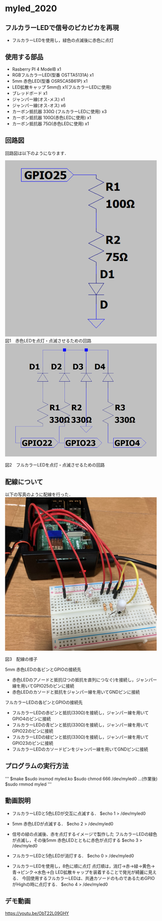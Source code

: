 # myled_2020


## フルカラーLEDで信号のピカピカを再現

- フルカラーLEDを使用し，緑色の点滅後に赤色に点灯

## 使用する部品
- Rasberry PI 4 ModelB x1
- RGBフルカラーLED(型番 OSTTA5131A) x1
- 5mm 赤色LED(型番 OSR5CA5B61P) x1
- LED拡散キャップ 5mm白 x1(フルカラーLEDに使用)
- ブレッドボード x1
- ジャンパー線(オス-メス) x1
- ジャンパー線(オス-オス) x6
- カーボン抵抗器 330Ω (フルカラーLEDに使用) x3
- カーボン抵抗器 100Ω(赤色LEDに使用) x1
- カーボン抵抗器 75Ω(赤色LEDに使用) x1

## 回路図
回路図は以下のようになります．

<img src = "./images/5mmLED.png" width="500">
図1　赤色LEDを点灯・点滅させるための回路

<img src = "./images/RGBLED.png" width="500">

図2　フルカラーLEDを点灯・点滅させるための回路

## 配線について
以下の写真のように配線を行った．
<img src = "./images/imag1.jpeg" width="500">

図3　配線の様子

5mm 赤色LEDの各ピンとGPIOの接続先
- 赤色LEDのアノードと抵抗(2つの抵抗を直列につなぐ)を接続し，ジャンパー線を用いてGPIO25のピンに接続
- 赤色LEDのカソードと抵抗をジャンパー線を用いてGNDピンに接続

フルカラーLEDの各ピンとGPIOの接続先
- フルカラーLEDの赤ピンと抵抗(330Ω)を接続し，ジャンパー線を用いてGPIO4のピンに接続
- フルカラーLEDの青ピンと抵抗(330Ω)を接続し，ジャンパー線を用いてGPIO22のピンに接続
- フルカラーLEDの緑ピンと抵抗(330Ω)を接続し，ジャンパー線を用いてGPIO23のピンに接続
- フルカラーLEDのカソードピンをジャンパー線を用いてGNDピンに接続



## プログラムの実行方法

'''
$make
$sudo insmod myled.ko
$sudo chmod 666 /dev/myled0
...(作業後)
$sudo rmmod myled
'''

## 動画説明

- フルカラーLEDと5色LEDが交互に点滅する．
$echo 1 > /dev/myled0

- 5mm 赤色LEDが点滅する．
$echo 2 > /dev/myled0

- 信号の緑の点滅後、赤を点灯するイメージで製作した
フルカラーLEDの緑色が点滅し，その後5mm 赤色LEDとともに赤色が点灯する
$echo 3 > /dev/myled0

- フルカラーLEDと5色LEDが消灯する．
$echo 0 > /dev/myled0

- フルカラーLEDを使用し，8色に順に点灯
点灯順は，消灯→赤→緑→黄色→青→ピンク→水色→白
LED拡散キャップを装着することで発光が綺麗に見える．
今回使用するフルカラーLEDは、共通カソードのものであるためGPIOがHighの時に点灯する．
$echo 4 > /dev/myled0


## デモ動画
https://youtu.be/ObT22L09GHY




